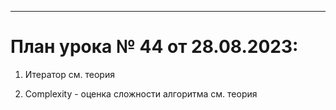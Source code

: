 

_________________________________________________

# План урока № 44 от 28.08.2023:

1. Итератор
см. теория

2. Complexity - оценка сложности алгоритма
см. теория


















